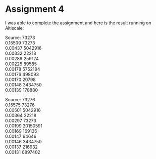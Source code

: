 Assignment 4
==================

I was able to complete the assignment and here is the result running on Altiscale:

Source: 73273	
0.15509	73273  
0.00437	5042916  
0.00332	22218  
0.00289	259124  
0.00225	89585  
0.00178	5752184  
0.00176	498093  
0.00170	20798  
0.00148	3434750  
0.00139	178880  
	
Source: 73276	
0.15575	73276  
0.00501	5042916  
0.00364	22218  
0.00297	73273  
0.00199	20150591  
0.00169	169136  
0.00147	64646  
0.00146	3434750  
0.00137	216932  
0.00131	6897402